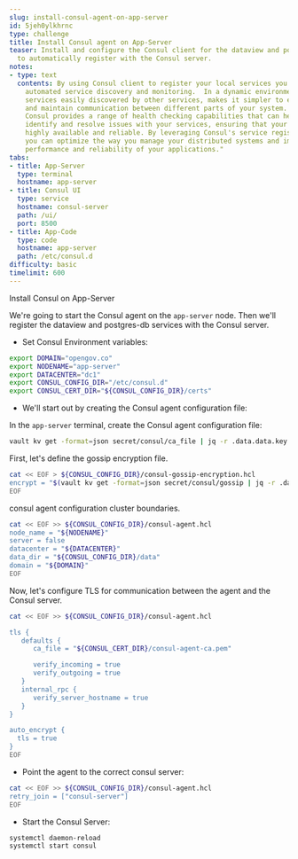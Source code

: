 ```yaml
---
slug: install-consul-agent-on-app-server
id: 5jeh0ylkhrnc
type: challenge
title: Install Consul agent on App-Server
teaser: Install and configure the Consul client for the dataview and postgres-db services.  These  services
  to automatically register with the Consul server.
notes:
- type: text
  contents: By using Consul client to register your local services you benefit from
    automated service discovery and monitoring.  In a dynamic environment, having
    services easily discovered by other services, makes it simpler to establish connections
    and maintain communication between different parts of your system. Additionally,
    Consul provides a range of health checking capabilities that can help you quickly
    identify and resolve issues with your services, ensuring that your system remains
    highly available and reliable. By leveraging Consul's service registration capabilities,
    you can optimize the way you manage your distributed systems and improve the overall
    performance and reliability of your applications."
tabs:
- title: App-Server
  type: terminal
  hostname: app-server
- title: Consul UI
  type: service
  hostname: consul-server
  path: /ui/
  port: 8500
- title: App-Code
  type: code
  hostname: app-server
  path: /etc/consul.d
difficulty: basic
timelimit: 600
---
```

Install Consul on App-Server

We're going to start the Consul agent on the `app-server` node.  Then we'll register the dataview and postgres-db services with the Consul server.

* Set Consul Environment variables:

```bash
export DOMAIN="opengov.co"
export NODENAME="app-server"
export DATACENTER="dc1"
export CONSUL_CONFIG_DIR="/etc/consul.d"
export CONSUL_CERT_DIR="${CONSUL_CONFIG_DIR}/certs"
```

* We'll start out by creating the Consul agent configuration file:

In the `app-server` terminal, create the Consul agent configuration file:

```bash
vault kv get -format=json secret/consul/ca_file | jq -r .data.data.key > ${CONSUL_CERT_DIR}/consul-agent-ca.pem
```

First, let's define the gossip encryption file.

```bash
cat << EOF > ${CONSUL_CONFIG_DIR}/consul-gossip-encryption.hcl
encrypt = "$(vault kv get -format=json secret/consul/gossip | jq -r .data.data.key)"
EOF
```

consul agent configuration cluster boundaries.

```bash
cat << EOF >> ${CONSUL_CONFIG_DIR}/consul-agent.hcl
node_name = "${NODENAME}"
server = false
datacenter = "${DATACENTER}"
data_dir = "${CONSUL_CONFIG_DIR}/data"
domain = "${DOMAIN}"
EOF
```

Now, let's configure TLS for communication between the agent and the Consul server.

```bash
cat << EOF >> ${CONSUL_CONFIG_DIR}/consul-agent.hcl

tls {
   defaults {
      ca_file = "${CONSUL_CERT_DIR}/consul-agent-ca.pem"

      verify_incoming = true
      verify_outgoing = true
   }
   internal_rpc {
      verify_server_hostname = true
   }
}

auto_encrypt {
  tls = true
}
EOF
```

* Point the agent to the correct consul server:

```bash
cat << EOF >> ${CONSUL_CONFIG_DIR}/consul-agent.hcl
retry_join = ["consul-server"]
EOF
```

* Start the Consul Server:

```bash
systemctl daemon-reload
systemctl start consul
```
